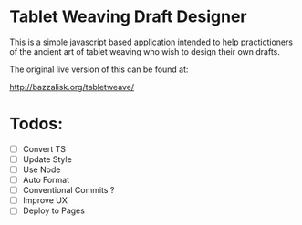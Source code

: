 # Tablet Weaving Draft Designer

This is a simple javascript based application intended to help practictioners of the ancient art of tablet weaving who wish to design their own drafts.

The original live version of this can be found at:

http://bazzalisk.org/tabletweave/

# Todos:

- [ ] Convert TS
- [ ] Update Style
- [ ] Use Node
- [ ] Auto Format
- [ ] Conventional Commits ?
- [ ] Improve UX
- [ ] Deploy to Pages
